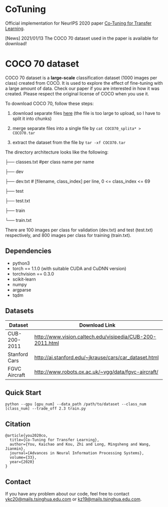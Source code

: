 # CoTuning
Official implementation for NeurIPS 2020 paper [Co-Tuning for Transfer Learning](https://proceedings.neurips.cc//paper/2020/file/c8067ad1937f728f51288b3eb986afaa-Paper.pdf).

[News] 2021/01/13 The COCO 70 dataset used in the paper is available for download! 

# COCO 70 dataset

COCO 70 dataset is a **large-scale** classification dataset (1000 images per class) created from COCO. It is used to explore the effect of fine-tuning with a large amount of data. Check our paper if you are interested in how it was created. Please respect the original license of COCO when you use it.

To download COCO 70, follow these steps:

1. download separate files [here](https://cloud.tsinghua.edu.cn/d/b364038fd4544530bc08/) (the file is too large to upload, so I have to split it into chunks)
2. merge separate files into a single file by ```cat COCO70_splita* > COCO70.tar```

3. extract the dataset from the file by ```tar -xf COCO70.tar ```

The directory architecture looks like the following:

   ├── classes.txt #per class name per name

   ├── dev

   ├── dev.txt # [filename, class_index] per line, 0 <= class_index <= 69

   ├── test

   ├── test.txt

   ├── train

   └── train.txt 

There are 100 images per class for validation (dev.txt) and test (test.txt) respectively, and 800 images per class for training (train.txt).

## Dependencies
* python3
* torch == 1.1.0 (with suitable CUDA and CuDNN version)
* torchvision == 0.3.0
* scikit-learn
* numpy
* argparse
* tqdm

## Datasets
| Dataset | Download Link |
| -- | -- |
| CUB-200-2011 | http://www.vision.caltech.edu/visipedia/CUB-200-2011.html |
| Stanford Cars | http://ai.stanford.edu/~jkrause/cars/car_dataset.html |
| FGVC Aircraft | http://www.robots.ox.ac.uk/~vgg/data/fgvc-aircraft/ |

## Quick Start
```
python --gpu [gpu_num] --data_path /path/to/dataset --class_num [class_num] --trade_off 2.3 train.py 
```

## Citation
```
@article{you2020co,
  title={Co-Tuning for Transfer Learning},
  author={You, Kaichao and Kou, Zhi and Long, Mingsheng and Wang, Jianmin},
  journal={Advances in Neural Information Processing Systems},
  volume={33},
  year={2020}
}
```

## Contact
If you have any problem about our code, feel free to contact ykc20@mails.tsinghua.edu.com or kz19@mails.tsinghua.edu.com.
